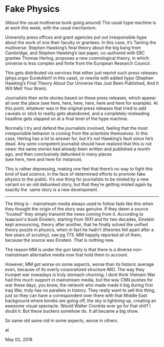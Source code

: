 # Fake Physics

(About the usual multiverse bunk going around) The usual hype machine is at work this week, with the usual mechanism:

University press offices and grant agencies put out irresponsible hype about the work of one their faculty or grantees. In this case, it’s Taming the multiverse: Stephen Hawking’s final theory about the big bang from Cambridge, and Stephen Hawking’s last paper, co-authored with ERC grantee Thomas Hertog, proposes a new cosmological theory, in which universe is less complex and finite from the European Research Council.

This gets distributed via services that either just reprint such press releases (phys.orgor EurekAlert! in this case), or rewrite with added hype (Stephen Hawking’s Final Theory About Our Universe Has Just Been Published, And It Will Melt Your Brain).

Journalists then write stories based on these press releases, which appear all over the place (see here, here, here, here, here and here for example). At this point, whatever was in the original press releases that tried to add caveats or stick to reality gets abandoned, and a completely misleading headline gets slapped on at a final level of the hype machine.

Normally I try and defend the journalists involved, feeling that the most irresponsible behavior is coming from the scientists themselves. In this case, Hertog has a lot to answer for, but it’s not Hawking’s fault since he’s dead. Any semi-competent journalist should have realized that this is not news: the same stories had already been written and published a month ago, and then conclusively debunked in many places (see here, here and here for instance).

This is rather depressing, making one feel that there’s no way to fight this kind of bad science, in the face of determined efforts to promote fake physics to the public. It’s one thing for journalists to be misled by a new variant on an old debunked story, but that they’re getting misled again by exactly the  same story is a new development.

---

The thing is - mainstream media always used to follow fads like this when they thought the origin of the story was genuine. If they deem a source "trusted" they simply transmit the news coming from it. According to Isaacson's book Einstein, starting from 1931 and for two decades, Einstein kept announcing, theory after another, that he finally solved the unified theory puzzle in physics, when in fact he hadn't (theories fell apart after a few years of scrutiny), see pg 773. MM happily reported all of them, because the source was Einstein. That is nothing new.

The reason MM is under the gun lately is that there is a diverse non-mainstream alternative media now that hold them to account.

However, MM got worse on some aspects, worse than its historic average even, because of its overly corporatized structure IMO. The way they trumpet war nowadays is truly stomach churning. I dont think Vietnam War had this much support in mainstream media, but the way CNN pushes for war these days, you know, the network who made made it big during first Iraq War, truly has no parallels in history. They really want to sell this thing, just so they can have a correspondent over there with that Middle East background where bombs are going off, the sky is lightning up, creating an awesome visual spectacle. Would Walter Cronkite ever go for that shit? I doubt it. But these buckers somehow do. It all became a big show.

So same old same old in some aspects, worse in others.








at

May 02, 2018















